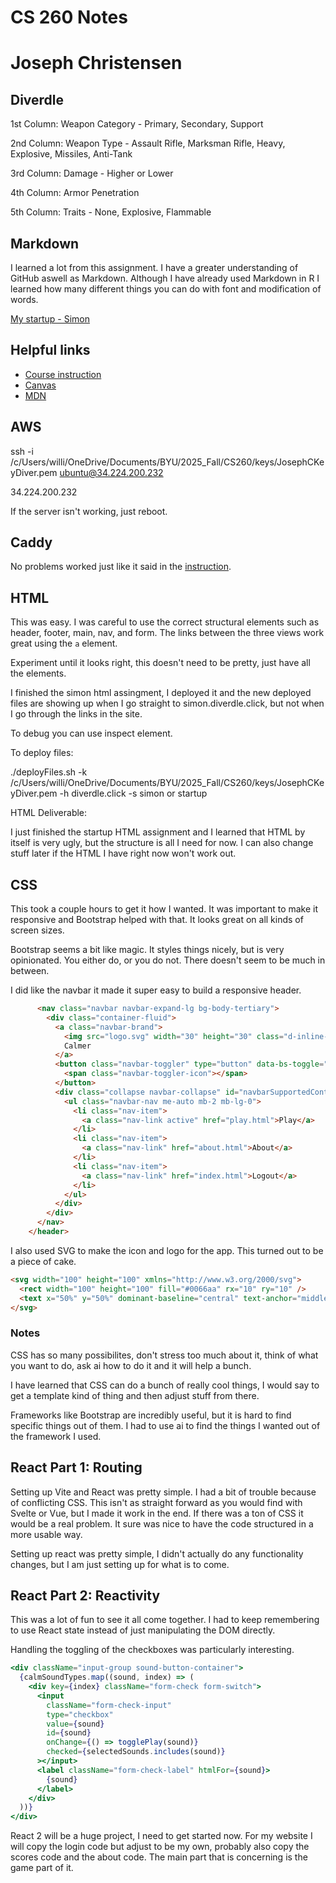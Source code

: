 # CS 260 Notes
# Joseph Christensen

## Diverdle

1st Column: Weapon Category - Primary, Secondary, Support

2nd Column: Weapon Type - Assault Rifle, Marksman Rifle, Heavy, Explosive, Missiles, Anti-Tank

3rd Column: Damage - Higher or Lower

4th Column: Armor Penetration

5th Column: Traits - None, Explosive, Flammable

## Markdown

I learned a lot from this assignment. I have a greater understanding of GitHub aswell as Markdown. Although I have already used Markdown in R I learned how many different things you can do with font and modification of words.

[My startup - Simon](https://simon.cs260.click)

## Helpful links

- [Course instruction](https://github.com/webprogramming260)
- [Canvas](https://byu.instructure.com)
- [MDN](https://developer.mozilla.org)

## AWS

ssh -i /c/Users/willi/OneDrive/Documents/BYU/2025_Fall/CS260/keys/JosephCKeyDiver.pem ubuntu@34.224.200.232

34.224.200.232
 
If the server isn't working, just reboot.

## Caddy

No problems worked just like it said in the [instruction](https://github.com/webprogramming260/.github/blob/main/profile/webServers/https/https.md).

## HTML

This was easy. I was careful to use the correct structural elements such as header, footer, main, nav, and form. The links between the three views work great using the `a` element.

Experiment until it looks right, this doesn't need to be pretty, just have all the elements.

I finished the simon html assingment, I deployed it and the new deployed files are showing up when I go straight to simon.diverdle.click, but not when I go through the links in the site.

To debug you can use inspect element.

To deploy files:

./deployFiles.sh -k /c/Users/willi/OneDrive/Documents/BYU/2025_Fall/CS260/keys/JosephCKeyDiver.pem -h diverdle.click -s simon or startup

HTML Deliverable:

I just finished the startup HTML assignment and I learned that HTML by itself is very ugly, but the structure is all I need for now. I can also change stuff later if the HTML I have right now won't work out.

## CSS

This took a couple hours to get it how I wanted. It was important to make it responsive and Bootstrap helped with that. It looks great on all kinds of screen sizes.

Bootstrap seems a bit like magic. It styles things nicely, but is very opinionated. You either do, or you do not. There doesn't seem to be much in between.

I did like the navbar it made it super easy to build a responsive header.

```html
      <nav class="navbar navbar-expand-lg bg-body-tertiary">
        <div class="container-fluid">
          <a class="navbar-brand">
            <img src="logo.svg" width="30" height="30" class="d-inline-block align-top" alt="" />
            Calmer
          </a>
          <button class="navbar-toggler" type="button" data-bs-toggle="collapse" data-bs-target="#navbarSupportedContent">
            <span class="navbar-toggler-icon"></span>
          </button>
          <div class="collapse navbar-collapse" id="navbarSupportedContent">
            <ul class="navbar-nav me-auto mb-2 mb-lg-0">
              <li class="nav-item">
                <a class="nav-link active" href="play.html">Play</a>
              </li>
              <li class="nav-item">
                <a class="nav-link" href="about.html">About</a>
              </li>
              <li class="nav-item">
                <a class="nav-link" href="index.html">Logout</a>
              </li>
            </ul>
          </div>
        </div>
      </nav>
    </header>
```

I also used SVG to make the icon and logo for the app. This turned out to be a piece of cake.

```html
<svg width="100" height="100" xmlns="http://www.w3.org/2000/svg">
  <rect width="100" height="100" fill="#0066aa" rx="10" ry="10" />
  <text x="50%" y="50%" dominant-baseline="central" text-anchor="middle" font-size="72" font-family="Arial" fill="white">C</text>
</svg>
```

### Notes

CSS has so many possibilites, don't stress too much about it, think of what you want to do, ask ai how to do it and it will help a bunch.

I have learned that CSS can do a bunch of really cool things, I would say to get a template kind of thing and then adjust stuff from there.

Frameworks like Bootstrap are incredibly useful, but it is hard to find specific things out of them. I had to use ai to find the things I wanted out of the framework I used.

## React Part 1: Routing

Setting up Vite and React was pretty simple. I had a bit of trouble because of conflicting CSS. This isn't as straight forward as you would find with Svelte or Vue, but I made it work in the end. If there was a ton of CSS it would be a real problem. It sure was nice to have the code structured in a more usable way.

Setting up react was pretty simple, I didn't actually do any functionality changes, but I am just setting up for what is to come.

## React Part 2: Reactivity

This was a lot of fun to see it all come together. I had to keep remembering to use React state instead of just manipulating the DOM directly.

Handling the toggling of the checkboxes was particularly interesting.

```jsx
<div className="input-group sound-button-container">
  {calmSoundTypes.map((sound, index) => (
    <div key={index} className="form-check form-switch">
      <input
        className="form-check-input"
        type="checkbox"
        value={sound}
        id={sound}
        onChange={() => togglePlay(sound)}
        checked={selectedSounds.includes(sound)}
      ></input>
      <label className="form-check-label" htmlFor={sound}>
        {sound}
      </label>
    </div>
  ))}
</div>
```

React 2 will be a huge project, I need to get started now. For my website I will copy the login code but adjust to be my own, probably also copy the scores code and the about code. The main part that is concerning is the game part of it.
